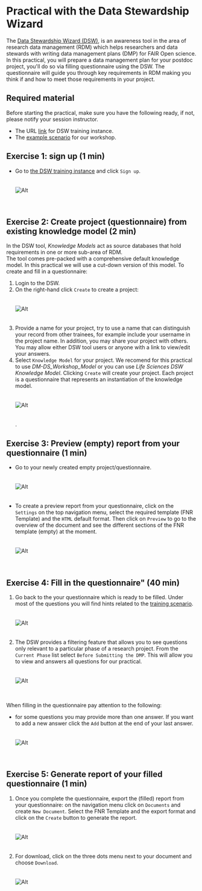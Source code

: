 # Practical with the Data Stewardship Wizard

The [Data Stewardship Wizard (DSW)](https://ds-wizard.org/about.html), is an awareness tool in the area of research data management (RDM) which helps researchers and data stewards with writing data management plans (DMP) for FAIR Open science. 
In this practical, you will prepare a data management plan for your postdoc project, you'll do so via filling questionnaire using the DSW.
The questionnaire will guide you through key requirements in RDM making you think if and how to meet those requirements in your project. 

## Required material

Before starting the practical, make sure you have the following ready, if not, please notify your session instructor.

* The URL [link](https://learning.ds-wizard.org/) for DSW training instance.
* The [example scenario](https://github.com/elixir-luxembourg/DS-DM-training/blob/master/resources/DM-DP_RunningExample.pdf) for our workshop.

## Exercise 1: sign up (1 min)

* Go to [the DSW training instance](https://learning.ds-wizard.org/) and click `Sign up`. <br/><br/><br/>![Alt](images/signup.png)<br/><br/><br/>

## Exercise 2: Create project (questionnaire) from existing knowledge model (2 min)

In the DSW tool, _Knowledge Models_ act as source databases that hold requirements in one or more sub-area of RDM.  
The tool comes pre-packed with a comprehensive default knowledge model. In this practical we will use a cut-down version of this model. To create and fill in a questionnaire:

1. Login to the DSW.<br/>
2. On the right-hand click `Create` to create a project: <br/><br/><br/>![Alt](images/Create_project.png)<br/><br/><br/>
3. Provide a name for your project, try to use a name that can distinguish your record from other trainees, for example include your username in the project name. In addition, you may share your project with others. You may allow either DSW tool users or anyone with a link to view/edit your answers.<br/>
4. Select `Knowledge Model` for your project. We recomend for this practical to use *DM-DS_Workshop_Model* or you can use *Life Sciences DSW Knowledge Model*. Clicking `Create` will create your project. Each project is a questionnaire that represents an instantiation of the knowledge model. <br/><br/><br/> ![Alt](images/Name_project.png)<br/><br/><br/>.

## Exercise 3: Preview (empty) report from your  questionnaire (1 min)

*  Go to your newly created empty project/questionnaire. <br/><br/><br/>![Alt](images/project_settings.png)<br/><br/><br/>
*  To create a preview report from your questionnaire, click on the `Settings` on the top navigation menu, select the required template (FNR Template) and the `HTML` default format. Then click on `Preview` to go to the overview of the document and see the different sections of the FNR template (empty) at the moment.<br/><br/><br/>![Alt](images/settings.png)<br/><br/><br/>

## Exercise 4: Fill in the questionnaire" (40 min)

1. Go back to the your questionnaire which is ready to be filled. Under most of the questions you will find hints related to the [training scenario](https://github.com/elixir-luxembourg/DS-DM-training/blob/master/resources/DM-DP_RunningExample.pdf). <br/><br/><br/> ![Alt](images/fill1.png)<br/><br/><br/>
2. The DSW provides a filtering feature that allows you to see questions only relevant to a particular phase of a research project. From the `Current Phase` list select `Before Submitting the DMP`. This will allow you to view and answers all questions for our practical. <br/><br/><br/> ![Alt](images/fill2.png)<br/><br/><br/>

When filling in the questionnaire pay attention to the following:

- for some questions you may provide more than one answer. If you want to add a new answer click the `Add` button at the end of your last answer. <br/><br/><br/>![Alt](images/add_answer.png)<br/><br/><br/>

## Exercise 5: Generate report of your filled questionnaire (1 min)

1. Once you complete the questionnaire, export the (filled) report from your questionnaire: on the navigation menu click on `Documents` and create `New Document`. Select the FNR Template and the export format and click on the `Create` button to generate the report. <br/><br/><br/>![Alt](images/doc.png)<br/><br/><br/>
2. For download, click on the three dots menu next to your document and choose `Download`. <br/><br/><br/>![Alt](images/download.png)<br/><br/><br/>
